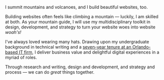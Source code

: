 I summit mountains and volcanoes, and I build beautiful websites, too.

Building websites often feels like climbing a mountain — luckily, I am skilled at both. As your mountain guide, I will use my multidisciplinary toolkit in design, development, and strategy to turn your website woes into website _woah's!_

I've always loved wearing many hats. Drawing upon my undergraduate background in technical writing and a [seven-year tenure at an Orlando-based IT firm](/work/prosource), I deliver business value and delightful digital experiences in a myriad of roles.

Through research and writing, design and development, and strategy and process — we can do _great_ things together.
